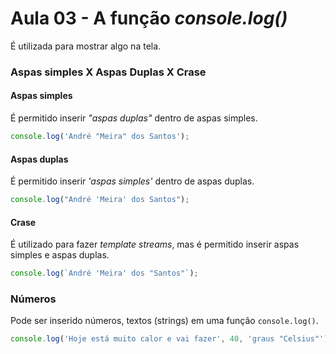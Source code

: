# Aula 03 - A função _console.log()_

É utilizada para mostrar algo na tela.

### Aspas simples X Aspas Duplas X Crase

#### Aspas simples
É permitido inserir _"aspas duplas"_ dentro de aspas simples.

```js
console.log('André "Meira" dos Santos');
```

#### Aspas duplas
É permitido inserir _'aspas simples'_ dentro de aspas duplas.

```js
console.log("André 'Meira' dos Santos");
```

#### Crase
É utilizado para fazer _template streams_, mas é permitido inserir aspas simples e aspas duplas.

```js
console.log(`André 'Meira' dos "Santos"`);
```

### Números
Pode ser inserido números, textos (strings) em uma função `console.log()`.

```js
console.log('Hoje está muito calor e vai fazer', 40, 'graus "Celsius"');
```